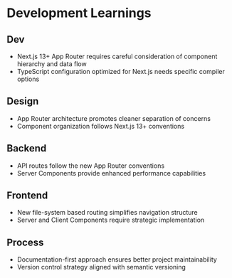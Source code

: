 # Development Learnings

## Dev
- Next.js 13+ App Router requires careful consideration of component hierarchy and data flow
- TypeScript configuration optimized for Next.js needs specific compiler options

## Design
- App Router architecture promotes cleaner separation of concerns
- Component organization follows Next.js 13+ conventions

## Backend
- API routes follow the new App Router conventions
- Server Components provide enhanced performance capabilities

## Frontend
- New file-system based routing simplifies navigation structure
- Server and Client Components require strategic implementation

## Process
- Documentation-first approach ensures better project maintainability
- Version control strategy aligned with semantic versioning
